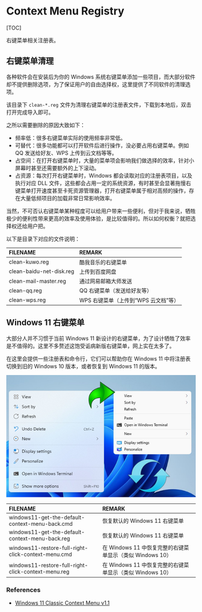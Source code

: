 # Context Menu Registry

[TOC]

右键菜单相关注册表。

## 右键菜单清理

各种软件会在安装后为你的 Windows 系统右键菜单添加一些项目，而大部分软件却不提供删除选项，为了保证用户的自由选择权，这里提供了不同软件的清理选项。

该目录下 `clean-*.reg` 文件为清理右键菜单的注册表文件，下载到本地后，双击打开完成导入即可。

之所以需要删除的原因大致如下：

- 频率低：很多右键菜单实际的使用频率非常低。
- 可替代：很多功能都可以打开软件后进行操作，没必要占用右键菜单。例如 QQ 发送给好友、WPS 上传到云文档等等。
- 占空间：在打开右键菜单时，大量的菜单项会影响我们做选择的效率，针对小屏幕时甚至还需要额外的上下滚动。
- 占资源：每次打开右键菜单时，Windows 都会读取对应的注册表项目，以及执行对应 DLL 文件，这些都会占用一定的系统资源，有时甚至会显著拖慢右键菜单打开速度甚至卡死资源管理器，打开右键菜单属于相对高频的操作，存在大量低频项目的加载非常日常影响效率。

当然，不可否认右键菜单某种程度可以给用户带来一些便利，但对于我来说，牺牲极少的便利性带来更高的效率及使用体验，是比较值得的。所以如何权衡？就把选择权还给用户把。

以下是目录下对应的文件说明：

| FILENAME                 | REMARK                               |
| :----------------------- | :----------------------------------- |
| clean-kuwo.reg           | 酷我音乐的右键菜单                   |
| clean-baidu-net-disk.reg | 上传到百度网盘                       |
| clean-mail-master.reg    | 通过网易邮箱大师发送                 |
| clean-qq.reg             | QQ 右键菜单（发送给好友等）          |
| clean-wps.reg            | WPS 右键菜单（上传到“WPS 云文档”等） |

## Windows 11 右键菜单

大部分人并不习惯于当前 Windows 11 新设计的右键菜单，为了设计牺牲了效率是不值得的。这里不多赘述这饱受诟病新版右键菜单，网上实在太多了。

在这里会提供一些注册表和命令行，它们可以帮助你在 Windows 11 中将注册表切换到旧的 Windows 10 版本，或者恢复到 Windows 11 的版本。

![](../assets/imgs/windows11_new_and_old_context_menu.jpg)

| FILENAME                                            | REMARK                                                    |
| :-------------------------------------------------- | :-------------------------------------------------------- |
| windows11-get-the-default-context-menu-back.cmd     | 恢复默认的 Windows 11 右键菜单                            |
| windows11-get-the-default-context-menu-back.reg     | 恢复默认的 Windows 11 右键菜单                            |
| windows11-restore-full-right-click-context-menu.cmd | 在 Windows 11 中恢复完整的右键菜单显示（类似 Windows 10） |
| windows11-restore-full-right-click-context-menu.reg | 在 Windows 11 中恢复完整的右键菜单显示（类似 Windows 10） |

### References

- [Windows 11 Classic Context Menu v1.1](https://www.sordum.org/14479/windows-11-classic-context-menu-v1-1/)
